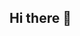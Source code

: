 ## Hi there 👋

<!--
**UIGoku123456789/UIgoku123456789** is a ✨ _special_ ✨ repository because its `README.md` (this file) appears on your GitHub profile.

Here are some ideas to get you started:

- 🔭 I’m currently working on ...
- 🌱 I’m currently learning programming
- 👯 I’m looking to collaborate on ...
- 🤔 I’m looking for help with ...
- 💬 Ask me about ntg tbh
- 📫 How to reach me: don't
- 😄 Pronouns: he/him
- ⚡ Fun fact: ...
-->
